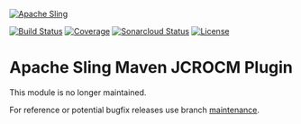 [![Apache Sling](https://sling.apache.org/res/logos/sling.png)](https://sling.apache.org)

&#32;[![Build Status](https://ci-builds.apache.org/job/Sling/job/modules/job/sling-maven-jcrocm-plugin/job/master/badge/icon)](https://ci-builds.apache.org/job/Sling/job/modules/job/sling-maven-jcrocm-plugin/job/master/)&#32;[![Coverage](https://sonarcloud.io/api/project_badges/measure?project=apache_sling-maven-jcrocm-plugin&metric=coverage)](https://sonarcloud.io/dashboard?id=apache_sling-maven-jcrocm-plugin)&#32;[![Sonarcloud Status](https://sonarcloud.io/api/project_badges/measure?project=apache_sling-maven-jcrocm-plugin&metric=alert_status)](https://sonarcloud.io/dashboard?id=apache_sling-maven-jcrocm-plugin) [![License](https://img.shields.io/badge/License-Apache%202.0-blue.svg)](https://www.apache.org/licenses/LICENSE-2.0)

# Apache Sling Maven JCROCM Plugin

This module is no longer maintained.

For reference or potential bugfix releases use branch [maintenance](https://github.com/apache/sling-maven-jcrocm-plugin/tree/maintenance).

